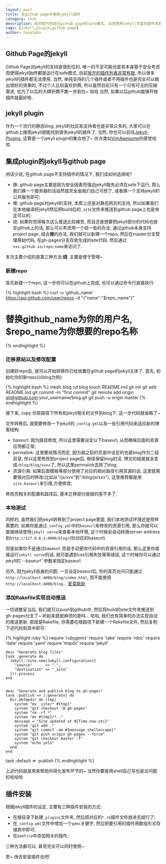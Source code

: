 ```yaml
---
layout: post
title: 在github page中使用jekyll插件
category: tech 
description: 如何取巧的绕过github page的safe模式, 从而使用jekyll丰富的插件体系更好的服务于你的blog
tags: [jekyll,plugin,github page]
author: taoalpha
---
```


## Github Page的jekyll

  Github Page对jekyll的支持是很到位的, 唯一的不足可能也是其本身基于安全考虑而使得jekyll始终都是运行在safe模式, 目前[放开的插件列表非常有限], 所以很多jekyll的插件都无法使用. 当然, 单纯支持的几个插件或者不用插件也是完全可以做出很好的效果的, 不过个人比较喜欢折腾, 所以虽然目前只有一个可有可无的压缩需求, 也为了以后的大肆折腾干脆一步到位~ 哈哈 当然, 如果以后github能够开放插件就最好啦.

## jekyll plugin

  作为一个流行的静态blog, jekyll的社区和支持者也是非常众多的, 大家可以在github上搜索jekyll就能找到很多jekyll的插件了. 当然, 你也可以前往[Jekyll-Plugins], 这算是一个jekyll plugin的集合地了~ 优点类似[VimAwesome]的感觉哈哈.

## 集成plugin的jekyll与github page

  闲话少说, 在github page不支持插件的情况下, 我们该如何选择呢? 

  - 换: github page主要是因为安全因素而强迫jekyll服务必须在safe下运行, 那么我们换一个服务器的话自然就完全由我们自己可控了, 或者换一个支持jekyll的公共服务即可;
  - 推: github page对jekyll的支持, 本质上还是对静态网页的支持, 所以如果我们在本地编译好jekyll然后把build后的`_site`文件夹推送到github page上也是肯定可以的;
  - 绕: 如果你觉得每次这么推送比较痛苦, 而且还是想要把jekyll部分的代码也放在github上的话, 那么可以考虑用一个绕一些的办法, 通过github本身支持project page, 结合**推**的办法, 我们就可以新建一个repo, 然后在master分支管理原始代码, 在gh-pages分支存放生成的site代码. 然后通过`xxx.github.io/repo-name`来访问了.

  本次主要介绍的是第三种方法:**绕**. 主要是便于管理~

### 新建repo
  
  首先新建一个repo, 这一步你可以在github上完成, 也可以通过命令行直接执行:

{% highlight bash %}
curl -u 'github_name' https://api.github.com/user/repos -d "{\"name\":\"$repo_name\"}"
# 替换github_name为你的用户名, $repo_name为你想要的repo名称
{% endhighlight %}

### 迁移原站以及修改配置

创建好repo后, 就可以开始转移你已经放置在github page的jekyll主体了. 首先, 初始化你的新repo(以blog为例):

{% highlight bash %}
mkdir blog
cd blog
touch README.md
git init
git add README.md
git commit -m "first commit"
git remote add origin git@github.com:your_username/blog.git
git push -u origin master
{% endhighlight %}

接下来, copy 你原路径下所有和jekyll相关的文件到blog下, 这一步代码就省略了~

文件转移后, 就需要修改一下jekyll的`_config.yml`以及一些引用代码来适应新的博客结构:

- baseurl: 因为路径修改, 所以这里需要设定以下baseurl, 从而确保后面的资源应用都正常;
- permalink: 这里要视情况而定, 因为我之前的页面中设定的也是blog作为二级目录, 所以这里修改到project page后, 继续保留blog的话, 博文的链接就会变成`/blog/blog/xxxx`了, 所以这里permalink去除了blog;
- 资源引用: 如果后面模板等部分使用了对应的相对路径引用资源的话, 这里就需要做对应的修改(比如从"/js/xxx"到"/blog/js/xxx"), 这里推荐都是用`site.baseurl`来引用,方便修改;

修改完相关的配置和路径后, 基本迁移部分就做的差不多了.

### 本地测试

  同样的, 虽然我们把jekyll转移到了project page里面, 我们本地测试环境还是照样需要的. 如果你是通过`_config.yml`中的`baseurl`来修改的资源引用, 那么你就可以直接继续使用`jekyll serve`来查看本地环境, 这个时候会自动转换server address到`http://127.0.0.1:4000/blog/`(你对应的baseurl).

  但是如果你不是通过baseurl, 而是手动更改代码中的资源引用的话, 那么这里你直接运行`jekyll serve`的话, 就可能遇到css引用失败等等错误, 这个时候你可以通过jekyll的`--baseurl``参数来指定baseurl.

  另外, 因为jekyll自身的问题, 一旦设定baseurl后, 你的首页访问只能通过`http://localhost:4000/blog/index.html`, 而不能使用`http://localhost:4000/blog`... [爱莫能助]

### 添加Rakefile实现自动推送

  一切调整妥当后, 我们就可以push到github中, 然后将build的site文件夹推送到gh-pages分支了~ 听起来就挺麻烦的是吗... 哈哈, 我们也有简单的办法实现自动的推送更新, 那就是Rakefile, 你需要在根路径下新建一个Rakefile文件, 然后复制下述代码到其中即可:

{% highlight ruby %}
    require 'rubygems'
    require 'rake'
    require 'rdoc'
    require 'date'
    require 'yaml'
    require 'tmpdir'
    require 'jekyll'

    desc "Generate blog files"
    task :generate do
      Jekyll::Site.new(Jekyll.configuration({
        "source"      => ".",
        "destination" => "_site"
      })).process
    end


    desc "Generate and publish blog to gh-pages"
    task :publish => [:generate] do
      Dir.mktmpdir do |tmp|
        system "mv _site/* #{tmp}"
        system "git checkout -B gh-pages"
        system "rm -rf *"
        system "mv #{tmp}/* ."
        message = "Site updated at #{Time.now.utc}"
        system "git add ."
        system "git commit -am #{message.shellescape}"
        system "git push origin gh-pages --force"
        system "git checkout master -f"
        system "echo yolo"
      end
    end

task :default => :publish
{% endhighlight %}

上述代码就是用来帮助你简化发布环节的~ 当然你要是用shell自己写也是没问题的哈哈哈


## 插件安装
  
  根据jekyll插件的设定, 主要有三种插件安装的方式:

  - 在根目录下新建`_plugins`文件夹, 然后把对应的`*.rb`插件文件放进去就行了;
  - 在`_config.yml`文件中增加一个`gems`关键字, 然后把要引用的插件用数组形式存储其中即可;
  - 在`Gemfile`中添加相关的插件;

  三种方法都可以, 甚至完全可以同时使用~ 


恩~ 快去安装插件去吧!


[放开的插件列表非常有限]: https://help.github.com/articles/using-jekyll-plugins-with-github-pages/ "Using Jekyll Plugins with GitHub Pages"
[Jekyll-Plugins]: http://www.jekyll-plugins.com/ "Jekyll Plugins"
[VimAwesome]: http://vimawesome.com/ "Vim Plugins"
[爱莫能助]: http://jekyllrb.com/docs/troubleshooting/#base-url-problems "base-url problem of jekyll"

